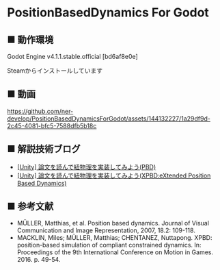 # PositionBasedDynamics For Godot

## ■ 動作環境
Godot Engine v4.1.1.stable.official [bd6af8e0e]

Steamからインストールしています

## ■ 動画


https://github.com/ner-develop/PositionBasedDynamicsForGodot/assets/144132227/1a29df9d-2c45-4081-bfc5-7588dfb5b18c


## ■ 解説技術ブログ
- [[Unity] 論文を読んで紐物理を実装してみよう(PBD)](https://zenn.dev/nrdev/articles/141dbc5774f666)
- [[Unity] 論文を読んで紐物理を実装してみよう(XPBD:eXtended Position Based Dynamics)](https://zenn.dev/nrdev/articles/68ff50a19d91b9)


## ■ 参考文献
- MÜLLER, Matthias, et al. Position based dynamics. Journal of Visual Communication and Image Representation, 2007, 18.2: 109-118.
- MACKLIN, Miles; MÜLLER, Matthias; CHENTANEZ, Nuttapong. XPBD: position-based simulation of compliant constrained dynamics. In: Proceedings of the 9th International Conference on Motion in Games. 2016. p. 49-54.
